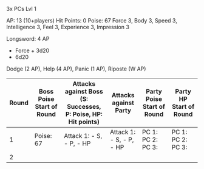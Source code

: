3x PCs Lvl 1

AP: 13 (10+players)
Hit Points: 0
Poise: 67 
Force 3, Body 3, Speed 3, Intelligence 3, Feel 3, Experience 3, Impression 3

Longsword: 4 AP
- Force + 3d20
- 6d20

Dodge (2 AP), Help (4 AP), Panic (1 AP), Riposte (W AP)


| Round | Boss Poise Start of Round | Attacks against Boss<br>(S: Successes, P: Poise, HP: Hit points) | Attacks against Party    | Party Poise Start of Round | Party HP Start of Round |
| ----- | ------------------------- | ---------------------------------------------------------------- | ------------------------ | -------------------------- | ----------------------- |
| 1     | Poise: 67                 | Attack 1: - S, - P, - HP                                         | Attack 1: - S, - P, - HP | PC 1:<br>PC 2:<br>PC 3:    | PC 1:<br>PC 2:<br>PC 3: |
| 2     |                           |                                                                  |                          |                            |                         |
